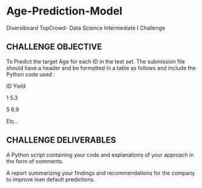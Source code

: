 # Age-Prediction-Model
Diversiboard TopCrowd- Data Science Intermediate I Challenge

## CHALLENGE OBJECTIVE

To Predict the target Age for each ID in the test set. The submission file should have a header and be formatted in a table as follows and include the Python code used :

ID     Yield

1      5.3

5      6.9

Etc..

## CHALLENGE DELIVERABLES

A Python script containing your code and explanations of your approach in the form of comments.

A report summarizing your findings and recommendations for the company to improve loan default predictions.

 
